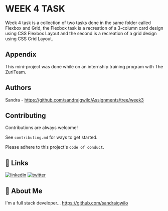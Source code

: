 
# WEEK 4 TASK

Week 4 task is a collection of two tasks done in the same folder called Flexbox and Grid, the Flexbox task is a recreation of a 3-column card design using CSS Flexbox Layout and the second is a recreation of a grid design using CSS Grid Layout.  



## Appendix

This mini-project was done while on an internship training program with The ZuriTeam.


## Authors

Sandra - https://github.com/sandraigwilo/Assignments/tree/week3


## Contributing

Contributions are always welcome!

See `contributing.md` for ways to get started.

Please adhere to this project's `code of conduct`.


## 🔗 Links
[![linkedin](https://img.shields.io/badge/linkedin-0A66C2?style=for-the-badge&logo=linkedin&logoColor=white)](https://www.linkedin.com/in/sandra-igwilo-374491229)
[![twitter](https://img.shields.io/badge/twitter-1DA1F2?style=for-the-badge&logo=twitter&logoColor=white)](https://www.twitter.com/igwilosandra)


## 🚀 About Me
I'm a full stack developer...
https://github.com/sandraigwilo

